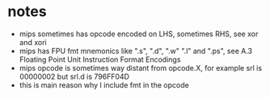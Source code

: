 # notes
* mips sometimes has opcode encoded on LHS, sometimes RHS, see xor and xori
* mips has FPU fmt mnemonics like ".s", ".d", ".w" ".l" and ".ps", see A.3 Floating Point Unit Instruction Format Encodings
* mips opcode is sometimes way distant from opcode.X, for example srl is 00000002 but srl.d is 796FF04D
* this is main reason why I include fmt in the opcode

